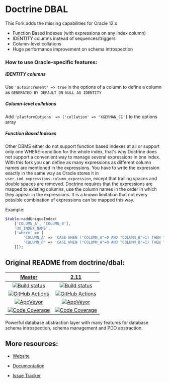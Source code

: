 # Doctrine DBAL

This Fork adds the missing capabilities for Oracle 12.x
* Function Based Indexes (with expressions on any index column)
* IDENTITY columns instead of sequences/triggers
* Column-level collations
* Huge performance improvement on schema introspection

### How to use Oracle-specific features:

##### IDENTITY columns

Use `'autoincrement' => true` in the options of a column to define a column as `GENERATED BY DEFAULT ON NULL AS IDENTITY`

##### Column-level collations

Add `'platformOptions' => ['collation' => 'XGERMAN_CI']` to the options array

##### Function Based Indexes

Other DBMS either do not support function based indexes at all or support only one WHERE-condition for the whole index,
that's why Doctrine does not support a convenient way to manage several expressions in one index.
With this fork you can define as many expressions as different column names are mentioned in the expressions.
You have to write the expression exactly in the same way as Oracle stores it in `user_ind_expressions.column_expression`,
except that trailing spaces and double spaces are removed.
Doctrine requires that the expressions are mapped to existing columns, use the column names in the order in which they appear in the expressions. 
It is a known limitation that not every possible combination of expressions can be mapped this way.

Example:
````php
$table->addUniqueIndex(
    ['COLUMN_A', 'COLUMN_B'],
    'UX_INDEX_NAME',
    ['where' => [
        'COLUMN_A' => 'CASE WHEN ("COLUMN_A"=0 AND "COLUMN_B"=1) THEN "COLUMN_C" END',
        'COLUMN_B' => 'CASE WHEN ("COLUMN_A"=0 AND "COLUMN_B"=1) THEN "COLUMN_D" END',
    ]]);
````


## Original README from doctrine/dbal:

| [Master][Master] | [2.11][2.11] |
|:----------------:|:----------:|
| [![Build status][Master image]][Master] | [![Build status][2.11 image]][2.11] |
| [![GitHub Actions][GA master image]][GA master] | [![GitHub Actions][GA 2.11 image]][GA 2.11] |
| [![AppVeyor][AppVeyor master image]][AppVeyor master] | [![AppVeyor][AppVeyor 2.11 image]][AppVeyor 2.11] |
| [![Code Coverage][Coverage image]][CodeCov Master] | [![Code Coverage][Coverage 2.11 image]][CodeCov 2.11] |

Powerful database abstraction layer with many features for database schema introspection, schema management and PDO abstraction.

## More resources:

* [Website](http://www.doctrine-project.org/projects/dbal.html)
* [Documentation](http://docs.doctrine-project.org/projects/doctrine-dbal/en/latest/)
* [Issue Tracker](https://github.com/doctrine/dbal/issues)

  [Master image]: https://img.shields.io/travis/doctrine/dbal/master.svg?style=flat-square
  [Coverage image]: https://codecov.io/gh/doctrine/dbal/branch/master/graph/badge.svg
  [Master]: https://travis-ci.org/doctrine/dbal
  [CodeCov Master]: https://codecov.io/gh/doctrine/dbal/branch/master
  [AppVeyor master]: https://ci.appveyor.com/project/doctrine/dbal/branch/master
  [AppVeyor master image]: https://ci.appveyor.com/api/projects/status/i88kitq8qpbm0vie/branch/master?svg=true
  [GA master]: https://github.com/doctrine/dbal/actions?query=workflow%3A%22Continuous+Integration%22+branch%3Amaster
  [GA master image]: https://github.com/doctrine/dbal/workflows/Continuous%20Integration/badge.svg

  [2.11 image]: https://img.shields.io/travis/doctrine/dbal/2.11.x.svg?style=flat-square
  [Coverage 2.11 image]: https://codecov.io/gh/doctrine/dbal/branch/2.11.x/graph/badge.svg
  [2.11]: https://github.com/doctrine/dbal/tree/2.11.x
  [CodeCov 2.11]: https://codecov.io/gh/doctrine/dbal/branch/2.11.x
  [AppVeyor 2.11]: https://ci.appveyor.com/project/doctrine/dbal/branch/2.11.x
  [AppVeyor 2.11 image]: https://ci.appveyor.com/api/projects/status/i88kitq8qpbm0vie/branch/2.11.x?svg=true
  [GA 2.11]: https://github.com/doctrine/dbal/actions?query=workflow%3A%22Continuous+Integration%22+branch%3A2.11.x
  [GA 2.11 image]: https://github.com/doctrine/dbal/workflows/Continuous%20Integration/badge.svg?branch=2.11.x
